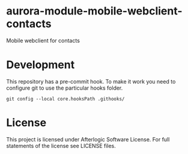 # aurora-module-mobile-webclient-contacts
Mobile webclient for contacts

# Development
This repository has a pre-commit hook. To make it work you need to configure git to use the particular hooks folder.

`git config --local core.hooksPath .githooks/`

# License
This project is licensed under Afterlogic Software License.
For full statements of the license see LICENSE files.